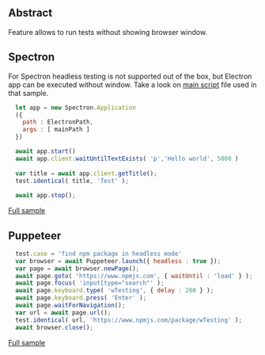 ## Abstract
Feature allows to run tests without showing browser window.

## Spectron
For Spectron headless testing is not supported out of the box, but Electron app can be executed without window. Take a look on [main script](../../../sample/spectron/asset/headless.js) file used in that sample.

```javascript
  let app = new Spectron.Application
  ({
    path : ElectronPath,
    args : [ mainPath ]
  })

  await app.start()
  await app.client.waitUntilTextExists( 'p','Hello world', 5000 )
  
  var title = await app.client.getTitle();
  test.identical( title, 'Test' );
    
  await app.stop();
```
[Full sample](../../../sample/spectron/Headless.test.s)

## Puppeteer

```javascript
  test.case = 'find npm package in headless mode'
  var browser = await Puppeteer.launch({ headless : true });
  var page = await browser.newPage();
  await page.goto( 'https://www.npmjs.com', { waitUntil : 'load' } );
  await page.focus( 'input[type="search"' );
  await page.keyboard.type( 'wTesting', { delay : 200 } );
  await page.keyboard.press( 'Enter' );
  await page.waitForNavigation();
  var url = await page.url();
  test.identical( url, 'https://www.npmjs.com/package/wTesting' );
  await browser.close();
```
[Full sample](../../../sample/puppeteer/Headless.test.s)
